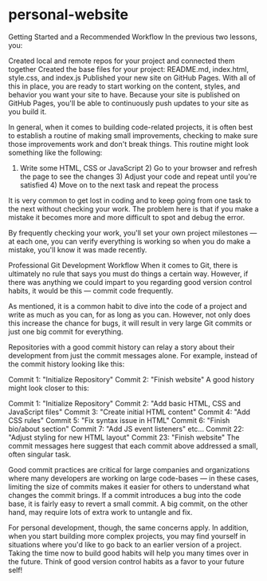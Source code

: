 # personal-website
Getting Started and a Recommended Workflow
In the previous two lessons, you:

Created local and remote repos for your project and connected them together
Created the base files for your project: README.md, index.html, style.css, and index.js
Published your new site on GitHub Pages.
With all of this in place, you are ready to start working on the content, styles, and behavior you want your site to have. Because your site is published on GitHub Pages, you'll be able to continuously push updates to your site as you build it.

In general, when it comes to building code-related projects, it is often best to establish a routine of making small improvements, checking to make sure those improvements work and don't break things. This routine might look something like the following:

1) Write some HTML, CSS or JavaScript 2) Go to your browser and refresh the page to see the changes 3) Adjust your code and repeat until you're satisfied 4) Move on to the next task and repeat the process

It is very common to get lost in coding and to keep going from one task to the next without checking your work. The problem here is that if you make a mistake it becomes more and more difficult to spot and debug the error.

By frequently checking your work, you'll set your own project milestones — at each one, you can verify everything is working so when you do make a mistake, you'll know it was made recently.

Professional Git Development Workflow
When it comes to Git, there is ultimately no rule that says you must do things a certain way. However, if there was anything we could impart to you regarding good version control habits, it would be this — commit code frequently.

As mentioned, it is a common habit to dive into the code of a project and write as much as you can, for as long as you can. However, not only does this increase the chance for bugs, it will result in very large Git commits or just one big commit for everything.

Repositories with a good commit history can relay a story about their development from just the commit messages alone. For example, instead of the commit history looking like this:

Commit 1: "Initialize Repository"
Commit 2: "Finish website"
A good history might look closer to this:

Commit 1: "Initialize Repository"
Commit 2: "Add basic HTML, CSS and JavaScript files"
Commit 3: "Create initial HTML content"
Commit 4: "Add CSS rules"
Commit 5: "Fix syntax issue in HTML"
Commit 6: "Finish bio/about section"
Commit 7: "Add JS event listeners"
etc...
Commit 22: "Adjust styling for new HTML layout"
Commit 23: "Finish website"
The commit messages here suggest that each commit above addressed a small, often singular task.

Good commit practices are critical for large companies and organizations where many developers are working on large code-bases — in these cases, limiting the size of commits makes it easier for others to understand what changes the commit brings. If a commit introduces a bug into the code base, it is fairly easy to revert a small commit. A big commit, on the other hand, may require lots of extra work to untangle and fix.

For personal development, though, the same concerns apply. In addition, when you start building more complex projects, you may find yourself in situations where you'd like to go back to an earlier version of a project. Taking the time now to build good habits will help you many times over in the future. Think of good version control habits as a favor to your future self!
